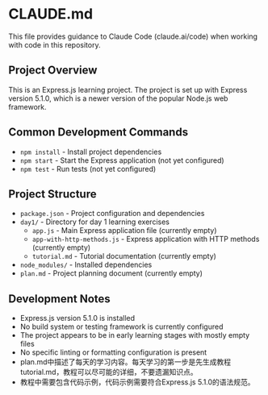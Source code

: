 # CLAUDE.md

This file provides guidance to Claude Code (claude.ai/code) when working with code in this repository.

## Project Overview
This is an Express.js learning project. The project is set up with Express version 5.1.0, which is a newer version of the popular Node.js web framework.

## Common Development Commands
- `npm install` - Install project dependencies
- `npm start` - Start the Express application (not yet configured)
- `npm test` - Run tests (not yet configured)

## Project Structure
- `package.json` - Project configuration and dependencies
- `day1/` - Directory for day 1 learning exercises
  - `app.js` - Main Express application file (currently empty)
  - `app-with-http-methods.js` - Express application with HTTP methods (currently empty)
  - `tutorial.md` - Tutorial documentation (currently empty)
- `node_modules/` - Installed dependencies
- `plan.md` - Project planning document (currently empty)

## Development Notes
- Express.js version 5.1.0 is installed
- No build system or testing framework is currently configured
- The project appears to be in early learning stages with mostly empty files
- No specific linting or formatting configuration is present
- plan.md中描述了每天的学习内容。每天学习的第一步是先生成教程tutorial.md，教程可以尽可能的详细，不要遗漏知识点。
- 教程中需要包含代码示例，代码示例需要符合Express.js 5.1.0的语法规范。
